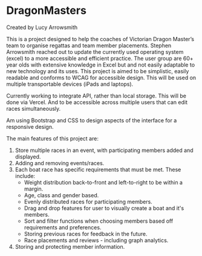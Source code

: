 # DragonMasters
Created by Lucy Arrowsmith

This is a project designed to help the coaches of Victorian Dragon Master’s team to organise regattas and team member placements.
Stephen Arrowsmith reached out to update the currently used operating system (excel) to a more accessible and efficient practice.
The user group are 60+ year olds with extensive knowledge in Excel but and not easily adaptable to new technology and its uses.
This project is aimed to be simplistic, easily readable and conforms to WCAG for accessible design. 
This will be used on multiple transportable devices (iPads and laptops).

Currently working to integrate API, rather than local storage. This will be done via Vercel.
And to be accessible across multiple users that can edit races simultaneously. 

Am using Bootstrap and CSS to design aspects of the interface for a responsive design.

The main features of this project are:
1) Store multiple races in an event, with participating members added and displayed.
2) Adding and removing events/races.
3) Each boat race has specific requirements that must be met. These include:
     * Weight distribution back-to-front and left-to-right to be within a margin.
     * Age, class and gender based.
     * Evenly distributed races for participating members. 
     * Drag and drop features for user to visually create a boat and it's members.
     * Sort and filter functions when choosing members based off requirements and preferences. 
     * Storing previous races for feedback in the future.
     * Race placements and reviews - including graph analytics. 
4) Storing and protecting member information.
